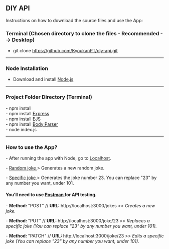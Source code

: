 <h2>DIY API</h2>

<p>Instructions on how to download the source files and use the App: </p>

<h3>Terminal (Chosen directory to clone the files - Recommended --> Desktop)</h3>

- git clone https://github.com/KyoukanPT/diy-api.git

<hr>

<h3>Node Installation</h3>
 
- Download and install <a href="https://nodejs.org/en/download"> Node.js </a> <br>

<hr>

<h3>Project Folder Directory (Terminal)</h3>
- npm install <br>
- npm install <a href="https://expressjs.com/en/starter/installing.html"> Express </a> <br>
- npm install <a href="https://ejs.co/"> EJS </a> <br>
- npm install <a href="https://www.npmjs.com/package/body-parser"> Body Parser </a> <br>
- node index.js

<hr>

<h3>How to use the App?</h3>
<p> - After running the app with Node, go to <a href="http://localhost:3000/">Localhost</a>. </p>
<p> - <a href="http://localhost:3000/random"> Random joke </a> > Generates a new random joke. </p>
<p> - <a href="http://localhost:3000/23" > Specific joke </a> > Generates the joke number 23. You can replace "23" by any number you want, under 101.</p>

<h4> You'll need to use <a href="https://www.postman.com/downloads/"> Postman </a> for API testing. </h4>
<p> - <b> Method: </b> "POST" // <b> URL: </b> http://localhost:3000/jokes >> <em> Creates a new joke.</em></p>
<p> - <b> Method: </b> "PUT" // <b> URL: </b> http://localhost:3000/joke/23 >> <em> Replaces a specific joke (You can replace "23" by any number you want, under 101).</em></p>
<p> - <b> Method: </b> "PATCH" // <b> URL: </b> http://localhost:3000/joke/23 >> <em> Edits a specific joke (You can replace "23" by any number you want, under 101).</em></p>
